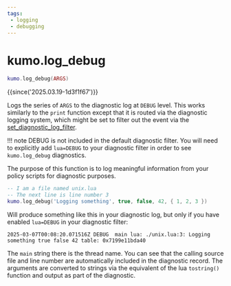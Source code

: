 ```yaml
---
tags:
 - logging
 - debugging
---
```


# kumo.log_debug

```lua
kumo.log_debug(ARGS)
```

{{since('2025.03.19-1d3f1f67')}}

Logs the series of `ARGS` to the diagnostic log at `DEBUG` level.
This works similarly to the `print` function except that it is routed
via the diagnostic logging system, which might be set to filter out
the event via the [set_diagnostic_log_filter](set_diagnostic_log_filter.md).

!!! note
    DEBUG is not included in the default diagnostic filter.
    You will need to explicitly add `lua=DEBUG` to your diagnostic filter
    in order to see `kumo.log_debug` diagnostics.

The purpose of this function is to log meaningful information from your
policy scripts for diagnostic purposes.

```lua
-- I am a file named unix.lua
-- The next line is line number 3
kumo.log_debug('Logging something', true, false, 42, { 1, 2, 3 })
```

Will produce something like this in your diagnostic log, but only if you have
enabled `lua=DEBUG` in your diagnostic filter:

```
2025-03-07T00:08:20.071516Z DEBUG  main lua: ./unix.lua:3: Logging something true false 42 table: 0x7199e11bda40
```

The `main` string there is the thread name. You can see that the calling source
file and line number are automatically included in the diagnostic record.  The
arguments are converted to strings via the equivalent of the lua `tostring()`
function and output as part of the diagnostic.

